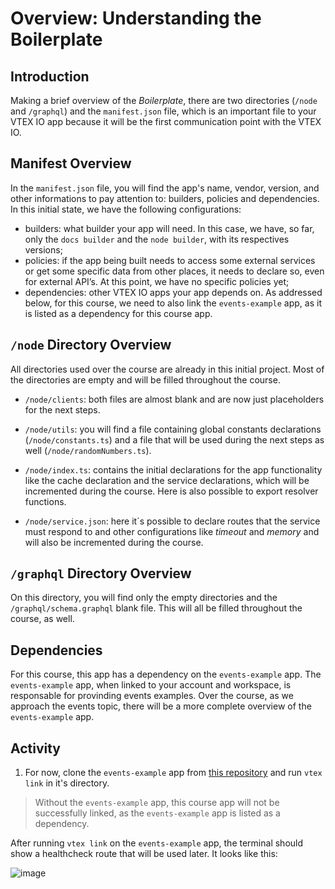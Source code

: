 # Overview: Understanding the Boilerplate

## Introduction

Making a brief overview of the _Boilerplate_, there are two directories (`/node` and `/graphql`) and the `manifest.json` file, which is an important file to your VTEX IO app because it will be the first communication point with the VTEX IO.

## Manifest Overview

In the `manifest.json` file, you will find the app's name, vendor, version, and other informations to pay attention to: builders, policies and dependencies. In this initial state, we have the following configurations:

- builders: what builder your app will need. In this case, we have, so far, only the `docs builder` and the `node builder`, with its respectives versions;
- policies: if the app being built needs to access some external services or get some specific data from other places, it needs to declare so, even for external API’s. At this point, we have no specific policies yet;
- dependencies: other VTEX IO apps your app depends on. As addressed below, for this course, we need to also link the `events-example` app, as it is listed as a dependency for this course app.

## `/node` Directory Overview

All directories used over the course are already in this initial project. Most of the directories are empty and will be filled throughout the course.

- `/node/clients`: both files are almost blank and are now just placeholders for the next steps.

- `/node/utils`: you will find a file containing global constants declarations (`/node/constants.ts`) and a file that will be used during the next steps as well (`/node/randomNumbers.ts`).

- `/node/index.ts`: contains the initial declarations for the app functionality like the cache declaration and the service declarations, which will be incremented during the course. Here is also possible to export resolver functions.

- `/node/service.json`: here it´s possible to declare routes that the service must respond to and other configurations like *timeout* and *memory* and will also be incremented during the course.

## `/graphql` Directory Overview

On this directory, you will find only the empty directories and the `/graphql/schema.graphql` blank file. This will all be filled throughout the course, as well.

## Dependencies

For this course, this app has a dependency on the `events-example` app. The `events-example` app, when linked to your account and workspace, is responsable for provinding events examples. Over the course, as we approach the events topic, there will be a more complete overview of the `events-example` app.

## Activity

1. For now, clone the `events-example` app from [this repository](https://github.com/vtex-apps/events-example) and run `vtex link` in it's directory.

> Without the `events-example` app, this course app will not be successfully linked, as the `events-example` app is listed as a dependency.

After running `vtex link` on the `events-example` app, the terminal should show a healthcheck route that will be used later. It looks like this:

![image](https://user-images.githubusercontent.com/43679629/83797811-91777480-a679-11ea-9bc9-9d32ace321d7.png)
